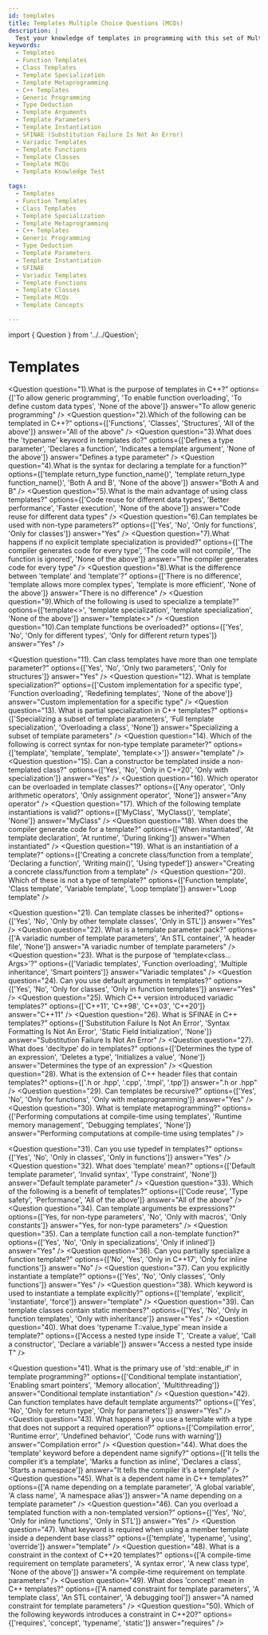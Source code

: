 ```yaml
---
id: templates
title: Templates Multiple Choice Questions (MCQs)
description: |
  Test your knowledge of templates in programming with this set of Multiple Choice Questions (MCQs). This guide covers function templates, class templates, template specialization, and template metaprogramming. Learn how templates provide flexibility and code reuse in your programs, and understand the benefits of generic programming.
keywords:
  - Templates
  - Function Templates
  - Class Templates
  - Template Specialization
  - Template Metaprogramming
  - C++ Templates
  - Generic Programming
  - Type Deduction
  - Template Arguments
  - Template Parameters
  - Template Instantiation
  - SFINAE (Substitution Failure Is Not An Error)
  - Variadic Templates
  - Template Functions
  - Template Classes
  - Template MCQs
  - Template Knowledge Test

tags:
  - Templates
  - Function Templates
  - Class Templates
  - Template Specialization
  - Template Metaprogramming
  - C++ Templates
  - Generic Programming
  - Type Deduction
  - Template Parameters
  - Template Instantiation
  - SFINAE
  - Variadic Templates
  - Template Functions
  - Template Classes
  - Template MCQs
  - Template Concepts

---
```

import { Question } from '../../Question';

# Templates

<Question
  question="1).What is the purpose of templates in C++?"
  options={['To allow generic programming', 'To enable function overloading', 'To define custom data types', 'None of the above']}
  answer="To allow generic programming"
/>
<Question
  question="2).Which of the following can be templated in C++?"
  options={['Functions', 'Classes', 'Structures', 'All of the above']}
  answer="All of the above"
/>
<Question
  question="3).What does the 'typename' keyword in templates do?"
  options={['Defines a type parameter', 'Declares a function', 'Indicates a template argument', 'None of the above']}
  answer="Defines a type parameter"
/>
<Question
  question="4).What is the syntax for declaring a template for a function?"
  options={['template<typename T> return_type function_name()', 'template<class T> return_type function_name()', 'Both A and B', 'None of the above']}
  answer="Both A and B"
/>
<Question
  question="5).What is the main advantage of using class templates?"
  options={['Code reuse for different data types', 'Better performance', 'Faster execution', 'None of the above']}
  answer="Code reuse for different data types"
/>
<Question
  question="6).Can templates be used with non-type parameters?"
  options={['Yes', 'No', 'Only for functions', 'Only for classes']}
  answer="Yes"
/>
<Question
  question="7).What happens if no explicit template specialization is provided?"
  options={['The compiler generates code for every type', 'The code will not compile', 'The function is ignored', 'None of the above']}
  answer="The compiler generates code for every type"
/>
<Question
  question="8).What is the difference between 'template<class T>' and 'template<typename T>'?"
  options={['There is no difference', 'template<class T> allows more complex types', 'template<typename T> is more efficient', 'None of the above']}
  answer="There is no difference"
/>
<Question
  question="9).Which of the following is used to specialize a template?"
  options={['template<>', 'template<class T> specialization', 'template<T> specialization', 'None of the above']}
  answer="template<>"
/>
<Question
  question="10).Can template functions be overloaded?"
  options={['Yes', 'No', 'Only for different types', 'Only for different return types']}
  answer="Yes"
/>

<Question
  question="11). Can class templates have more than one template parameter?"
  options={['Yes', 'No', 'Only two parameters', 'Only for structures']}
  answer="Yes"
/>
<Question
  question="12). What is template specialization?"
  options={['Custom implementation for a specific type', 'Function overloading', 'Redefining templates', 'None of the above']}
  answer="Custom implementation for a specific type"
/>
<Question
  question="13). What is partial specialization in C++ templates?"
  options={['Specializing a subset of template parameters', 'Full template specialization', 'Overloading a class', 'None']}
  answer="Specializing a subset of template parameters"
/>
<Question
  question="14). Which of the following is correct syntax for non-type template parameter?"
  options={['template<int N>', 'template<typename int>', 'template<class int>', 'template<>']}
  answer="template<int N>"
/>
<Question
  question="15). Can a constructor be templated inside a non-templated class?"
  options={['Yes', 'No', 'Only in C++20', 'Only with specialization']}
  answer="Yes"
/>
<Question
  question="16). Which operator can be overloaded in template classes?"
  options={['Any operator', 'Only arithmetic operators', 'Only assignment operator', 'None']}
  answer="Any operator"
/>
<Question
  question="17). Which of the following template instantiations is valid?"
  options={['MyClass<int>', 'MyClass()', 'template<int>', 'None']}
  answer="MyClass<int>"
/>
<Question
  question="18). When does the compiler generate code for a template?"
  options={['When instantiated', 'At template declaration', 'At runtime', 'During linking']}
  answer="When instantiated"
/>
<Question
  question="19). What is an instantiation of a template?"
  options={['Creating a concrete class/function from a template', 'Declaring a function', 'Writing main()', 'Using typedef']}
  answer="Creating a concrete class/function from a template"
/>
<Question
  question="20). Which of these is not a type of template?"
  options={['Function template', 'Class template', 'Variable template', 'Loop template']}
  answer="Loop template"
/>

<Question
  question="21). Can template classes be inherited?"
  options={['Yes', 'No', 'Only by other template classes', 'Only in STL']}
  answer="Yes"
/>
<Question
  question="22). What is a template parameter pack?"
  options={['A variadic number of template parameters', 'An STL container', 'A header file', 'None']}
  answer="A variadic number of template parameters"
/>
<Question
  question="23). What is the purpose of 'template<class... Args>'?"
  options={['Variadic templates', 'Function overloading', 'Multiple inheritance', 'Smart pointers']}
  answer="Variadic templates"
/>
<Question
  question="24). Can you use default arguments in templates?"
  options={['Yes', 'No', 'Only for classes', 'Only in function templates']}
  answer="Yes"
/>
<Question
  question="25). Which C++ version introduced variadic templates?"
  options={['C++11', 'C++98', 'C++03', 'C++20']}
  answer="C++11"
/>
<Question
  question="26). What is SFINAE in C++ templates?"
  options={['Substitution Failure Is Not An Error', 'Syntax Formatting Is Not An Error', 'Static Field Initialization', 'None']}
  answer="Substitution Failure Is Not An Error"
/>
<Question
  question="27). What does 'decltype' do in templates?"
  options={['Determines the type of an expression', 'Deletes a type', 'Initializes a value', 'None']}
  answer="Determines the type of an expression"
/>
<Question
  question="28). What is the extension of C++ header files that contain templates?"
  options={['.h or .hpp', '.cpp', '.tmpl', '.tpp']}
  answer=".h or .hpp"
/>
<Question
  question="29). Can templates be recursive?"
  options={['Yes', 'No', 'Only for functions', 'Only with metaprogramming']}
  answer="Yes"
/>
<Question
  question="30). What is template metaprogramming?"
  options={['Performing computations at compile-time using templates', 'Runtime memory management', 'Debugging templates', 'None']}
  answer="Performing computations at compile-time using templates"
/>

<Question
  question="31). Can you use typedef in templates?"
  options={['Yes', 'No', 'Only in classes', 'Only in functions']}
  answer="Yes"
/>
<Question
  question="32). What does 'template<class T=int>' mean?"
  options={['Default template parameter', 'Invalid syntax', 'Type constraint', 'None']}
  answer="Default template parameter"
/>
<Question
  question="33). Which of the following is a benefit of templates?"
  options={['Code reuse', 'Type safety', 'Performance', 'All of the above']}
  answer="All of the above"
/>
<Question
  question="34). Can template arguments be expressions?"
  options={['Yes, for non-type parameters', 'No', 'Only with macros', 'Only constants']}
  answer="Yes, for non-type parameters"
/>
<Question
  question="35). Can a template function call a non-template function?"
  options={['Yes', 'No', 'Only in specializations', 'Only if inlined']}
  answer="Yes"
/>
<Question
  question="36). Can you partially specialize a function template?"
  options={['No', 'Yes', 'Only in C++17', 'Only for inline functions']}
  answer="No"
/>
<Question
  question="37). Can you explicitly instantiate a template?"
  options={['Yes', 'No', 'Only classes', 'Only functions']}
  answer="Yes"
/>
<Question
  question="38). Which keyword is used to instantiate a template explicitly?"
  options={['template', 'explicit', 'instantiate', 'force']}
  answer="template"
/>
<Question
  question="39). Can template classes contain static members?"
  options={['Yes', 'No', 'Only in function templates', 'Only with inheritance']}
  answer="Yes"
/>
<Question
  question="40). What does 'typename T::value_type' mean inside a template?"
  options={['Access a nested type inside T', 'Create a value', 'Call a constructor', 'Declare a variable']}
  answer="Access a nested type inside T"
/>

<Question
  question="41). What is the primary use of 'std::enable_if' in template programming?"
  options={['Conditional template instantiation', 'Enabling smart pointers', 'Memory allocation', 'Multithreading']}
  answer="Conditional template instantiation"
/>
<Question
  question="42). Can function templates have default template arguments?"
  options={['Yes', 'No', 'Only for return type', 'Only for parameters']}
  answer="Yes"
/>
<Question
  question="43). What happens if you use a template with a type that does not support a required operation?"
  options={['Compilation error', 'Runtime error', 'Undefined behavior', 'Code runs with warning']}
  answer="Compilation error"
/>
<Question
  question="44). What does the 'template' keyword before a dependent name signify?"
  options={['It tells the compiler it’s a template', 'Marks a function as inline', 'Declares a class', 'Starts a namespace']}
  answer="It tells the compiler it’s a template"
/>
<Question
  question="45). What is a dependent name in C++ templates?"
  options={['A name depending on a template parameter', 'A global variable', 'A class name', 'A namespace alias']}
  answer="A name depending on a template parameter"
/>
<Question
  question="46). Can you overload a templated function with a non-templated version?"
  options={['Yes', 'No', 'Only for inline functions', 'Only in STL']}
  answer="Yes"
/>
<Question
  question="47). What keyword is required when using a member template inside a dependent base class?"
  options={['template', 'typename', 'using', 'override']}
  answer="template"
/>
<Question
  question="48). What is a constraint in the context of C++20 templates?"
  options={['A compile-time requirement on template parameters', 'A syntax error', 'A new class type', 'None of the above']}
  answer="A compile-time requirement on template parameters"
/>
<Question
  question="49). What does 'concept' mean in C++ templates?"
  options={['A named constraint for template parameters', 'A template class', 'An STL container', 'A debugging tool']}
  answer="A named constraint for template parameters"
/>
<Question
  question="50). Which of the following keywords introduces a constraint in C++20?"
  options={['requires', 'concept', 'typename', 'static']}
  answer="requires"
/>
